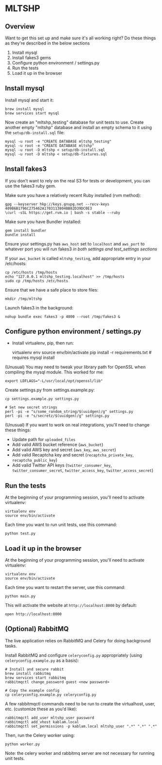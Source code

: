 # MLTSHP

## Overview 

Want to get this set up and make sure it's all working right? Do these 
things as they're described in the below sections

1. Install mysql
2. Install fakes3 gems
3. Configure python environment / settings.py
4. Run the tests
5. Load it up in the browser

## Install mysql

Install mysql and start it:

    brew install mysql
    brew services start mysql

Now create an "mltshp_testing" database for unit tests to use. Create another 
empty "mltshp" database and install an empty schema to it using the 
`setup/db-install.sql` file:

    mysql -u root -e "CREATE DATABASE mltshp_testing"
    mysql -u root -e "CREATE DATABASE mltshp"
    mysql -u root -D mltshp < setup/db-install.sql
    mysql -u root -D mltshp < setup/db-fixtures.sql

## Install fakes3

If you don't want to rely on the real S3 for tests or development, you can 
use the fakes3 ruby gem.

Make sure you have a relatively recent Ruby installed (rvm method):

    gpg --keyserver hkp://keys.gnupg.net --recv-keys 409B6B1796C275462A1703113804BB82D39DC0E3
    \curl -sSL https://get.rvm.io | bash -s stable --ruby

Make sure you have Bundler installed:

    gem install bundler
    bundle install

Ensure your settings.py has `aws_host` set to `localhost` and `aws_port` 
  to whatever port you will run fakes3 *in both settings and test_settings
  sections*

If your `aws_bucket` is called `mltshp_testing`, add appropriate entry in 
  your /etc/hosts:

    cp /etc/hosts /tmp/hosts
    echo "127.0.0.1 mltshp_testing.localhost" >> /tmp/hosts
    sudo cp /tmp/hosts /etc/hosts

Ensure that we have a safe place to store files:

    mkdir /tmp/mltshp

Launch fakes3 in the background:

    nohup bundle exec fakes3 -p 4000 --root /tmp/fakes3 &

## Configure python environment / settings.py

* Install virtualenv, pip, then run:

    virtualenv env
    source env/bin/activate
    pip install -r requirements.txt # requires mysql install

(Unusual) You may need to tweak your library path for OpenSSL when compiling 
the mysql module. This worked for me:

    export LDFLAGS="-L/usr/local/opt/openssl/lib"

Create settings.py from settings.example.py:

    cp settings.example.py settings.py

    # Set new secret strings
    perl -pi -e "s/some_random_string/$(uuidgen)/g" settings.py
    perl -pi -e "s/secretz/$(uuidgen)/g" settings.py

(Unusual) If you want to work on real integrations, you'll need to change 
these things:

* Update path for `uploaded_files`
* Add valid AWS bucket reference (`aws_bucket`)
* Add valid AWS key and secret (`aws_key`, `aws_secret`)
* Add valid Recaptcha key and secret (`recaptcha_private_key`,
  `recaptcha_public_key`)
* Add valid Twitter API keys (`twitter_consumer_key`,
  `twitter_consumer_secret`, `twitter_access_key`,
  `twitter_access_secret`)

## Run the tests

At the beginning of your programming session, you'll need to activate 
virtualenv:

    virtualenv env
    source env/bin/activate

Each time you want to run unit tests, use this command:

    python test.py

## Load it up in the browser

At the beginning of your programming session, you'll need to activate 
virtualenv:

    virtualenv env
    source env/bin/activate

Each time you want to restart the server, use this command:

    python main.py

This will activate the website at `http://localhost:8000` by default:

    open http://localhost:8000

## (Optional) RabbitMQ

The live application relies on RabbitMQ and Celery for doing background tasks. 

Install RabbitMQ and configure `celeryconfig.py` appropriately (using 
`celeryconfig.example.py` as a basis):

    # Install and secure rabbit
    brew install rabbitmq
    brew services start rabbitmq
    rabbitmqctl change_password guest <new password>
 
    # Copy the example config
    cp celeryconfig.example.py celeryconfig.py

A few rabbitmqctl commands need to be run to create the virtualhost, user, etc.
(customize these as you'd like):

    rabbitmqctl add_user mltshp_user password
    rabbitmqctl add_vhost kablam.local
    rabbitmqctl set_permissions -p kablam.local mltshp_user ".*" ".*" ".*"

Then, run the Celery worker using:

    python worker.py

Note: the celery worker and rabbitmq server are not necessary for running
unit tests.
